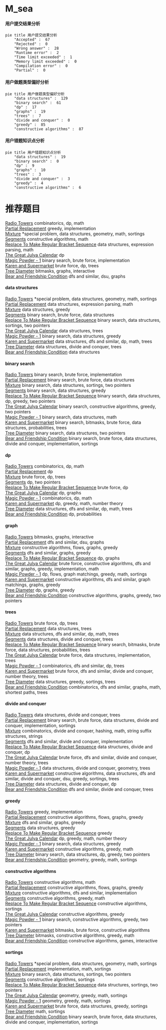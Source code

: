 # M_sea
<!-- tabs:start -->
#### **用户提交结果分析**

```mermaid
pie title 用户提交结果分析
    "Accepted" :  67
    "Rejected" :  0
    "Wrong answer" :  28
    "Runtime error" :  2
    "Time limit exceeded" :  1
    "Memory limit exceeded" :  0
    "Compilation error" :  0
    "Partial" :  0
```
#### **用户做题类型偏好分析**

```mermaid
pie title 用户做题类型偏好分析
    "data structures" :  129
    "binary search" :  61
    "dp" :  17
    "graphs" :  19
    "trees" :  7
    "divide and conquer" :  0
    "greedy" :  85
    "constructive algorithms" :  87
```
#### **用户错题知识点分析**

```mermaid
pie title 用户错题知识点分析
    "data structures" :  19
    "binary search" :  0
    "dp" :  9
    "graphs" :  10
    "trees" :  3
    "divide and conquer" :  3
    "greedy" :  4
    "constructive algorithms" :  6
```
<!-- tabs:end -->
# 推荐题目
[Radio Towers](http://codeforces.com/problemset/problem/1452/D)		combinatorics,
                        dp,
                        math		  
[Partial Replacement](http://codeforces.com/problemset/problem/1506/B)		greedy,
                        implementation		  
[Mixture](http://codeforces.com/problemset/problem/1386/B)		*special problem,
                        data structures,
                        geometry,
                        math,
                        sortings		  
[Segments](http://codeforces.com/problemset/problem/909/B)		constructive algorithms,
                        math		  
[Replace To Make Regular Bracket Sequence](http://codeforces.com/problemset/problem/612/C)		data structures,
                        expression parsing,
                        math		  
[The Great Julya Calendar](http://codeforces.com/problemset/problem/331/C1)		dp		  
[Magic Powder - 1](http://codeforces.com/problemset/problem/670/D1)		binary search,
                        brute force,
                        implementation		  
[Karen and Supermarket](http://codeforces.com/problemset/problem/815/C)		brute force,
                        dp,
                        trees		  
[Tree Diameter](http://codeforces.com/problemset/problem/1146/C)		bitmasks,
                        graphs,
                        interactive		  
[Bear and Friendship Condition](https://codeforces.com/contest/791/problem/B)		dfs and similar,
                        dsu,
                        graphs		  
<!-- tabs:start -->
#### **data structures**
[Radio Towers](http://codeforces.com/problemset/problem/1386/B)		*special problem,
                        data structures,
                        geometry,
                        math,
                        sortings		  
[Partial Replacement](http://codeforces.com/problemset/problem/612/C)		data structures,
                        expression parsing,
                        math		  
[Mixture](http://codeforces.com/problemset/problem/1070/B)		data structures,
                        greedy		  
[Segments](http://codeforces.com/problemset/problem/260/E)		binary search,
                        brute force,
                        data structures		  
[Replace To Make Regular Bracket Sequence](http://codeforces.com/problemset/problem/600/B)		binary search,
                        data structures,
                        sortings,
                        two pointers		  
[The Great Julya Calendar](http://codeforces.com/problemset/problem/1109/F)		data structures,
                        trees		  
[Magic Powder - 1](http://codeforces.com/problemset/problem/1490/E)		binary search,
                        data structures,
                        greedy		  
[Karen and Supermarket](http://codeforces.com/problemset/problem/1142/B)		data structures,
                        dfs and similar,
                        dp,
                        math,
                        trees		  
[Tree Diameter](http://codeforces.com/problemset/problem/342/E)		data structures,
                        divide and conquer,
                        trees		  
[Bear and Friendship Condition](http://codeforces.com/problemset/problem/1172/E)		data structures		  
#### **binary search**
[Radio Towers](http://codeforces.com/problemset/problem/670/D1)		binary search,
                        brute force,
                        implementation		  
[Partial Replacement](http://codeforces.com/problemset/problem/260/E)		binary search,
                        brute force,
                        data structures		  
[Mixture](http://codeforces.com/problemset/problem/600/B)		binary search,
                        data structures,
                        sortings,
                        two pointers		  
[Segments](http://codeforces.com/problemset/problem/1490/E)		binary search,
                        data structures,
                        greedy		  
[Replace To Make Regular Bracket Sequence](http://codeforces.com/problemset/problem/1492/C)		binary search,
                        data structures,
                        dp,
                        greedy,
                        two pointers		  
[The Great Julya Calendar](http://codeforces.com/problemset/problem/1463/D)		binary search,
                        constructive algorithms,
                        greedy,
                        two pointers		  
[Magic Powder - 1](http://codeforces.com/problemset/problem/1490/G)		binary search,
                        data structures,
                        math		  
[Karen and Supermarket](http://codeforces.com/problemset/problem/1479/D)		binary search,
                        bitmasks,
                        brute force,
                        data structures,
                        probabilities,
                        trees		  
[Tree Diameter](http://codeforces.com/problemset/problem/1436/E)		binary search,
                        data structures,
                        two pointers		  
[Bear and Friendship Condition](http://codeforces.com/problemset/problem/1461/D)		binary search,
                        brute force,
                        data structures,
                        divide and conquer,
                        implementation,
                        sortings		  
#### **dp**
[Radio Towers](http://codeforces.com/problemset/problem/1452/D)		combinatorics,
                        dp,
                        math		  
[Partial Replacement](http://codeforces.com/problemset/problem/331/C1)		dp		  
[Mixture](http://codeforces.com/problemset/problem/815/C)		brute force,
                        dp,
                        trees		  
[Segments](http://codeforces.com/problemset/problem/264/D)		dp,
                        two pointers		  
[Replace To Make Regular Bracket Sequence](http://codeforces.com/problemset/problem/1353/F)		brute force,
                        dp		  
[The Great Julya Calendar](http://codeforces.com/problemset/problem/894/E)		dp,
                        graphs		  
[Magic Powder - 1](http://codeforces.com/problemset/problem/439/E)		combinatorics,
                        dp,
                        math		  
[Karen and Supermarket](https://codeforces.com/contest/871/problem/A)		dp,
                        greedy,
                        math,
                        number theory		  
[Tree Diameter](http://codeforces.com/problemset/problem/1142/B)		data structures,
                        dfs and similar,
                        dp,
                        math,
                        trees		  
[Bear and Friendship Condition](http://codeforces.com/problemset/problem/1172/C1)		dp,
                        probabilities		  
#### **graph**
[Radio Towers](http://codeforces.com/problemset/problem/1146/C)		bitmasks,
                        graphs,
                        interactive		  
[Partial Replacement](https://codeforces.com/contest/791/problem/B)		dfs and similar,
                        dsu,
                        graphs		  
[Mixture](http://codeforces.com/problemset/problem/269/C)		constructive algorithms,
                        flows,
                        graphs,
                        greedy		  
[Segments](http://codeforces.com/problemset/problem/240/E)		dfs and similar,
                        graphs,
                        greedy		  
[Replace To Make Regular Bracket Sequence](http://codeforces.com/problemset/problem/894/E)		dp,
                        graphs		  
[The Great Julya Calendar](http://codeforces.com/problemset/problem/1487/C)		brute force,
                        constructive algorithms,
                        dfs and similar,
                        graphs,
                        greedy,
                        implementation,
                        math		  
[Magic Powder - 1](http://codeforces.com/problemset/problem/1437/C)		dp,
                        flows,
                        graph matchings,
                        greedy,
                        math,
                        sortings		  
[Karen and Supermarket](http://codeforces.com/problemset/problem/1470/D)		constructive algorithms,
                        dfs and similar,
                        graph matchings,
                        graphs,
                        greedy		  
[Tree Diameter](http://codeforces.com/problemset/problem/1476/C)		dp,
                        graphs,
                        greedy		  
[Bear and Friendship Condition](http://codeforces.com/problemset/problem/1304/D)		constructive algorithms,
                        graphs,
                        greedy,
                        two pointers		  
#### **trees**
[Radio Towers](http://codeforces.com/problemset/problem/815/C)		brute force,
                        dp,
                        trees		  
[Partial Replacement](http://codeforces.com/problemset/problem/1109/F)		data structures,
                        trees		  
[Mixture](http://codeforces.com/problemset/problem/1142/B)		data structures,
                        dfs and similar,
                        dp,
                        math,
                        trees		  
[Segments](http://codeforces.com/problemset/problem/342/E)		data structures,
                        divide and conquer,
                        trees		  
[Replace To Make Regular Bracket Sequence](http://codeforces.com/problemset/problem/1479/D)		binary search,
                        bitmasks,
                        brute force,
                        data structures,
                        probabilities,
                        trees		  
[The Great Julya Calendar](http://codeforces.com/problemset/problem/1511/C)		brute force,
                        data structures,
                        implementation,
                        trees		  
[Magic Powder - 1](http://codeforces.com/problemset/problem/1499/F)		combinatorics,
                        dfs and similar,
                        dp,
                        trees		  
[Karen and Supermarket](http://codeforces.com/problemset/problem/1491/E)		brute force,
                        dfs and similar,
                        divide and conquer,
                        number theory,
                        trees		  
[Tree Diameter](http://codeforces.com/problemset/problem/1466/D)		data structures,
                        greedy,
                        sortings,
                        trees		  
[Bear and Friendship Condition](http://codeforces.com/problemset/problem/1495/D)		combinatorics,
                        dfs and similar,
                        graphs,
                        math,
                        shortest paths,
                        trees		  
#### **divide and conquer**
[Radio Towers](http://codeforces.com/problemset/problem/342/E)		data structures,
                        divide and conquer,
                        trees		  
[Partial Replacement](http://codeforces.com/problemset/problem/1461/D)		binary search,
                        brute force,
                        data structures,
                        divide and conquer,
                        implementation,
                        sortings		  
[Mixture](http://codeforces.com/problemset/problem/1466/G)		combinatorics,
                        divide and conquer,
                        hashing,
                        math,
                        string suffix structures,
                        strings		  
[Segments](http://codeforces.com/problemset/problem/1490/D)		dfs and similar,
                        divide and conquer,
                        implementation		  
[Replace To Make Regular Bracket Sequence](https://codeforces.com/contest/1483/problem/C)		data structures,
                        divide and conquer,
                        dp		  
[The Great Julya Calendar](http://codeforces.com/problemset/problem/1491/E)		brute force,
                        dfs and similar,
                        divide and conquer,
                        number theory,
                        trees		  
[Magic Powder - 1](http://codeforces.com/problemset/problem/1303/G)		data structures,
                        divide and conquer,
                        geometry,
                        trees		  
[Karen and Supermarket](http://codeforces.com/problemset/problem/1494/D)		constructive algorithms,
                        data structures,
                        dfs and similar,
                        divide and conquer,
                        dsu,
                        greedy,
                        sortings,
                        trees		  
[Tree Diameter](http://codeforces.com/problemset/problem/1482/E)		data structures,
                        divide and conquer,
                        dp		  
[Bear and Friendship Condition](http://codeforces.com/problemset/problem/566/C)		dfs and similar,
                        divide and conquer,
                        trees		  
#### **greedy**
[Radio Towers](http://codeforces.com/problemset/problem/1506/B)		greedy,
                        implementation		  
[Partial Replacement](http://codeforces.com/problemset/problem/269/C)		constructive algorithms,
                        flows,
                        graphs,
                        greedy		  
[Mixture](http://codeforces.com/problemset/problem/240/E)		dfs and similar,
                        graphs,
                        greedy		  
[Segments](http://codeforces.com/problemset/problem/1070/B)		data structures,
                        greedy		  
[Replace To Make Regular Bracket Sequence](http://codeforces.com/problemset/problem/58/B)		greedy		  
[The Great Julya Calendar](https://codeforces.com/contest/871/problem/A)		dp,
                        greedy,
                        math,
                        number theory		  
[Magic Powder - 1](http://codeforces.com/problemset/problem/1490/E)		binary search,
                        data structures,
                        greedy		  
[Karen and Supermarket](http://codeforces.com/problemset/problem/1401/B)		constructive algorithms,
                        greedy,
                        math		  
[Tree Diameter](http://codeforces.com/problemset/problem/1492/C)		binary search,
                        data structures,
                        dp,
                        greedy,
                        two pointers		  
[Bear and Friendship Condition](https://codeforces.com/contest/1496/problem/C)		geometry,
                        greedy,
                        math,
                        sortings		  
#### **constructive algorithms**
[Radio Towers](http://codeforces.com/problemset/problem/909/B)		constructive algorithms,
                        math		  
[Partial Replacement](http://codeforces.com/problemset/problem/269/C)		constructive algorithms,
                        flows,
                        graphs,
                        greedy		  
[Mixture](http://codeforces.com/problemset/problem/316/F3)		constructive algorithms,
                        dfs and similar,
                        implementation		  
[Segments](http://codeforces.com/problemset/problem/1401/B)		constructive algorithms,
                        greedy,
                        math		  
[Replace To Make Regular Bracket Sequence](http://codeforces.com/problemset/problem/1339/B)		constructive algorithms,
                        sortings		  
[The Great Julya Calendar](http://codeforces.com/problemset/problem/1493/A)		constructive algorithms,
                        greedy		  
[Magic Powder - 1](http://codeforces.com/problemset/problem/1463/D)		binary search,
                        constructive algorithms,
                        greedy,
                        two pointers		  
[Karen and Supermarket](https://codeforces.com/contest/1456/problem/B)		bitmasks,
                        brute force,
                        constructive algorithms		  
[Tree Diameter](http://codeforces.com/problemset/problem/1492/D)		bitmasks,
                        constructive algorithms,
                        greedy,
                        math		  
[Bear and Friendship Condition](https://codeforces.com/contest/1504/problem/D)		constructive algorithms,
                        games,
                        interactive		  
#### **sortings**
[Radio Towers](http://codeforces.com/problemset/problem/1386/B)		*special problem,
                        data structures,
                        geometry,
                        math,
                        sortings		  
[Partial Replacement](http://codeforces.com/problemset/problem/160/C)		implementation,
                        math,
                        sortings		  
[Mixture](http://codeforces.com/problemset/problem/600/B)		binary search,
                        data structures,
                        sortings,
                        two pointers		  
[Segments](http://codeforces.com/problemset/problem/1339/B)		constructive algorithms,
                        sortings		  
[Replace To Make Regular Bracket Sequence](http://codeforces.com/problemset/problem/1237/B)		data structures,
                        sortings,
                        two pointers		  
[The Great Julya Calendar](https://codeforces.com/contest/1496/problem/C)		geometry,
                        greedy,
                        math,
                        sortings		  
[Magic Powder - 1](http://codeforces.com/problemset/problem/1495/A)		geometry,
                        greedy,
                        math,
                        sortings		  
[Karen and Supermarket](http://codeforces.com/problemset/problem/1497/A)		brute force,
                        data structures,
                        greedy,
                        sortings		  
[Tree Diameter](http://codeforces.com/problemset/problem/1427/A)		math,
                        sortings		  
[Bear and Friendship Condition](http://codeforces.com/problemset/problem/1461/D)		binary search,
                        brute force,
                        data structures,
                        divide and conquer,
                        implementation,
                        sortings		  
<!-- tabs:end -->
